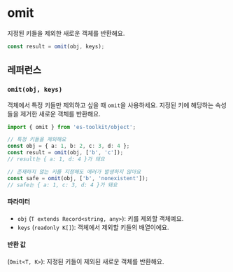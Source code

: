 # omit

지정된 키들을 제외한 새로운 객체를 반환해요.

```typescript
const result = omit(obj, keys);
```

## 레퍼런스

### `omit(obj, keys)`

객체에서 특정 키들만 제외하고 싶을 때 `omit`을 사용하세요. 지정된 키에 해당하는 속성들을 제거한 새로운 객체를 반환해요.

```typescript
import { omit } from 'es-toolkit/object';

// 특정 키들을 제외해요
const obj = { a: 1, b: 2, c: 3, d: 4 };
const result = omit(obj, ['b', 'c']);
// result는 { a: 1, d: 4 }가 돼요

// 존재하지 않는 키를 지정해도 에러가 발생하지 않아요
const safe = omit(obj, ['b', 'nonexistent']);
// safe는 { a: 1, c: 3, d: 4 }가 돼요
```

#### 파라미터

- `obj` (`T extends Record<string, any>`): 키를 제외할 객체예요.
- `keys` (`readonly K[]`): 객체에서 제외할 키들의 배열이에요.

#### 반환 값

(`Omit<T, K>`): 지정된 키들이 제외된 새로운 객체를 반환해요.
